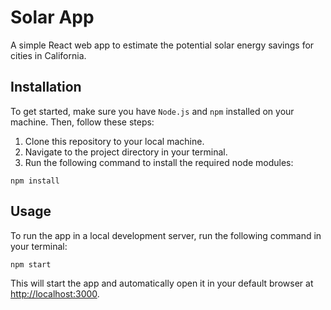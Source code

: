 # Solar App
A simple React web app to estimate the potential solar energy savings for cities in California.
## Installation
To get started, make sure you have `Node.js` and `npm` installed on your machine. Then, follow these steps:

1. Clone this repository to your local machine.
2. Navigate to the project directory in your terminal.
3. Run the following command to install the required node modules:
```
npm install
```
## Usage
To run the app in a local development server, run the following command in your terminal:
```
npm start
```
This will start the app and automatically open it in your default browser at <http://localhost:3000>.
